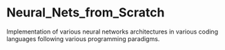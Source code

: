 # Neural_Nets_from_Scratch
Implementation of various neural networks architectures in various coding languages following various programming paradigms.
